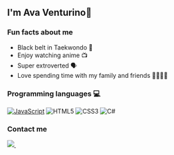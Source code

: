## I'm Ava Venturino👋

### Fun facts about me
- Black belt in Taekwondo 🥋
- Enjoy watching anime 📺
- Super extroverted 🗣️
- Love spending time with my family and friends 👨‍👩‍👧‍👧


### Programming languages 💻 

<a href="http://github.com/search?q=user%3AAvaVenturino+language%3Ajavascript"><img alt="JavaScript" srp="http://img.shields.io/badge/javascript-%23323330.svg?style=for-the-badge&logo=javascript&logoColor=%23F7DF1E"></a>
![HTML5](https://img.shields.io/badge/html5-%23E34F26.svg?style=for-the-badge&logo=html5&logoColor=white)
![CSS3](https://img.shields.io/badge/css3-%231572B6.svg?style=for-the-badge&logo=css3&logoColor=white)
![C#](https://img.shields.io/badge/c%23-%23239120.svg?style=for-the-badge&logo=c-sharp&logoColor=white)

### Contact me 

<a href="mailto:venturinoava@gmail.com?subject=%20"><img src="https://img.shields.io/badge/Gmail-D14836?style=for-the-badge&logo=gmail&logoColor=white"/>
</a>&nbsp;&nbsp;&nbsp;&nbsp;
